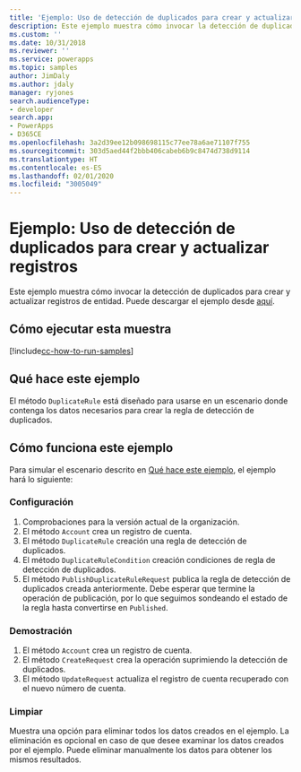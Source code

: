 ```yaml
---
title: 'Ejemplo: Uso de detección de duplicados para crear y actualizar registros(Common Data Service) | Microsoft Docs'
description: Este ejemplo muestra cómo invocar la detección de duplicados para crear y actualizar registros de entidad.
ms.custom: ''
ms.date: 10/31/2018
ms.reviewer: ''
ms.service: powerapps
ms.topic: samples
author: JimDaly
ms.author: jdaly
manager: ryjones
search.audienceType:
- developer
search.app:
- PowerApps
- D365CE
ms.openlocfilehash: 3a2d39ee12b098698115c77ee78a6ae71107f755
ms.sourcegitcommit: 303d5aed44f2bbb406cabeb6b9c8474d738d9114
ms.translationtype: HT
ms.contentlocale: es-ES
ms.lasthandoff: 02/01/2020
ms.locfileid: "3005049"
---
```

# <a name="sample-use-duplicate-detection-when-creating-and-updating-records"></a>Ejemplo: Uso de detección de duplicados para crear y actualizar registros

<!-- https://docs.microsoft.com/dynamics365/customer-engagement/developer/org-service/sample-use-duplicate-detection-when-creating-and-updating-records -->
 Este ejemplo muestra cómo invocar la detección de duplicados para crear y actualizar registros de entidad. Puede descargar el ejemplo desde [aquí](https://github.com/Microsoft/PowerApps-Samples/tree/master/cds/orgsvc/C%23/UseDuplicatedetectionforCRUD).

## <a name="how-to-run-this-sample"></a>Cómo ejecutar esta muestra

[!include[cc-how-to-run-samples](../../includes/cc-how-to-run-samples.md)]


## <a name="what-this-sample-does"></a>Qué hace este ejemplo

El método `DuplicateRule` está diseñado para usarse en un escenario donde contenga los datos necesarios para crear la regla de detección de duplicados.

## <a name="how-this-sample-works"></a>Cómo funciona este ejemplo

Para simular el escenario descrito en [Qué hace este ejemplo](#what-this-sample-does), el ejemplo hará lo siguiente:

### <a name="setup"></a>Configuración

1. Comprobaciones para la versión actual de la organización.
1. El método `Account` crea un registro de cuenta. 
1. El método `DuplicateRule` creación una regla de detección de duplicados.
1. El método `DuplicateRuleCondition` creación condiciones de regla de detección de duplicados.
1. El método `PublishDuplicateRuleRequest` publica la regla de detección de duplicados creada anteriormente. Debe esperar que termine la operación de publicación, por lo que seguimos sondeando el estado de la regla hasta convertirse en `Published`.

### <a name="demonstrate"></a>Demostración
1. El método `Account` crea un registro de cuenta. 
1. El método `CreateRequest` crea la operación suprimiendo la detección de duplicados.
1. El método `UpdateRequest` actualiza el registro de cuenta recuperado con el nuevo número de cuenta.

### <a name="clean-up"></a>Limpiar

Muestra una opción para eliminar todos los datos creados en el ejemplo. La eliminación es opcional en caso de que desee examinar los datos creados por el ejemplo. Puede eliminar manualmente los datos para obtener los mismos resultados.
